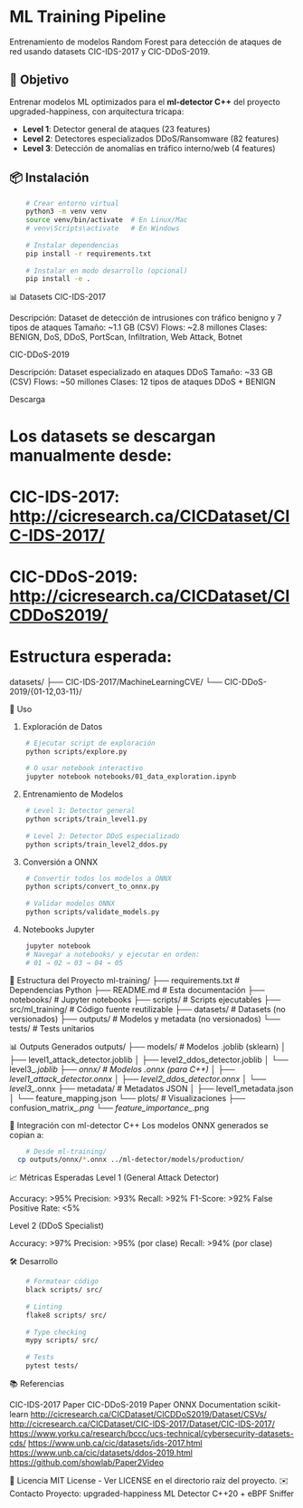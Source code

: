 # ML Training Pipeline

Entrenamiento de modelos Random Forest para detección de ataques de red usando datasets CIC-IDS-2017 y CIC-DDoS-2019.

## 🎯 Objetivo

Entrenar modelos ML optimizados para el **ml-detector C++** del proyecto upgraded-happiness, con arquitectura tricapa:

- **Level 1**: Detector general de ataques (23 features)
- **Level 2**: Detectores especializados DDoS/Ransomware (82 features)
- **Level 3**: Detección de anomalías en tráfico interno/web (4 features)

## 📦 Instalación
```bash
    # Crear entorno virtual
    python3 -m venv venv
    source venv/bin/activate  # En Linux/Mac
    # venv\Scripts\activate   # En Windows
    
    # Instalar dependencias
    pip install -r requirements.txt
    
    # Instalar en modo desarrollo (opcional)
    pip install -e .
```

📊 Datasets
CIC-IDS-2017

Descripción: Dataset de detección de intrusiones con tráfico benigno y 7 tipos de ataques
Tamaño: ~1.1 GB (CSV)
Flows: ~2.8 millones
Clases: BENIGN, DoS, DDoS, PortScan, Infiltration, Web Attack, Botnet

CIC-DDoS-2019

Descripción: Dataset especializado en ataques DDoS
Tamaño: ~33 GB (CSV)
Flows: ~50 millones
Clases: 12 tipos de ataques DDoS + BENIGN

Descarga

# Los datasets se descargan manualmente desde:
# CIC-IDS-2017: http://cicresearch.ca/CICDataset/CIC-IDS-2017/
# CIC-DDoS-2019: http://cicresearch.ca/CICDataset/CICDDoS2019/

# Estructura esperada:
datasets/
├── CIC-IDS-2017/MachineLearningCVE/
└── CIC-DDoS-2019/{01-12,03-11}/

🚀 Uso
1. Exploración de Datos
```bash
    # Ejecutar script de exploración
    python scripts/explore.py
    
    # O usar notebook interactivo
    jupyter notebook notebooks/01_data_exploration.ipynb
```

2. Entrenamiento de Modelos
```bash
    # Level 1: Detector general
    python scripts/train_level1.py
    
    # Level 2: Detector DDoS especializado
    python scripts/train_level2_ddos.py
```
3. Conversión a ONNX
```bash
    # Convertir todos los modelos a ONNX
    python scripts/convert_to_onnx.py
    
    # Validar modelos ONNX
    python scripts/validate_models.py
```
4. Notebooks Jupyter
```bash
    jupyter notebook
    # Navegar a notebooks/ y ejecutar en orden:
    # 01 → 02 → 03 → 04 → 05
```
📁 Estructura del Proyecto
ml-training/
├── requirements.txt      # Dependencias Python
├── README.md            # Esta documentación
├── notebooks/           # Jupyter notebooks
├── scripts/             # Scripts ejecutables
├── src/ml_training/     # Código fuente reutilizable
├── datasets/            # Datasets (no versionados)
├── outputs/             # Modelos y metadata (no versionados)
└── tests/               # Tests unitarios

📊 Outputs Generados
outputs/
├── models/              # Modelos .joblib (sklearn)
│   ├── level1_attack_detector.joblib
│   ├── level2_ddos_detector.joblib
│   └── level3_*.joblib
├── onnx/                # Modelos .onnx (para C++)
│   ├── level1_attack_detector.onnx
│   ├── level2_ddos_detector.onnx
│   └── level3_*.onnx
├── metadata/            # Metadatos JSON
│   ├── level1_metadata.json
│   └── feature_mapping.json
└── plots/               # Visualizaciones
├── confusion_matrix_*.png
└── feature_importance_*.png

🔗 Integración con ml-detector C++
Los modelos ONNX generados se copian a:
```bash
    # Desde ml-training/
  cp outputs/onnx/*.onnx ../ml-detector/models/production/
```

📈 Métricas Esperadas
Level 1 (General Attack Detector)

Accuracy: >95%
Precision: >93%
Recall: >92%
F1-Score: >92%
False Positive Rate: <5%

Level 2 (DDoS Specialist)

Accuracy: >97%
Precision: >95% (por clase)
Recall: >94% (por clase)

🛠️ Desarrollo
```bash
    # Formatear código
    black scripts/ src/
    
    # Linting
    flake8 scripts/ src/
    
    # Type checking
    mypy scripts/ src/
    
    # Tests
    pytest tests/
```

📚 Referencias

CIC-IDS-2017 Paper
CIC-DDoS-2019 Paper
ONNX Documentation
scikit-learn
http://cicresearch.ca/CICDataset/CICDDoS2019/Dataset/CSVs/
http://cicresearch.ca/CICDataset/CIC-IDS-2017/Dataset/CIC-IDS-2017/
https://www.yorku.ca/research/bccc/ucs-technical/cybersecurity-datasets-cds/
https://www.unb.ca/cic/datasets/ids-2017.html
https://www.unb.ca/cic/datasets/ddos-2019.html
https://github.com/showlab/Paper2Video

📝 Licencia
MIT License - Ver LICENSE en el directorio raíz del proyecto.
✉️ Contacto
Proyecto: upgraded-happiness
ML Detector C++20 + eBPF Sniffer
